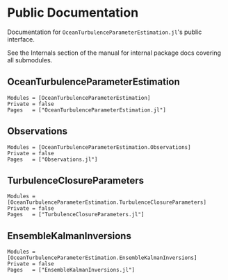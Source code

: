 # Public Documentation

Documentation for `OceanTurbulenceParameterEstimation.jl`'s public interface.

See the Internals section of the manual for internal package docs covering all submodules.

## OceanTurbulenceParameterEstimation

```@autodocs
Modules = [OceanTurbulenceParameterEstimation]
Private = false
Pages   = ["OceanTurbulenceParameterEstimation.jl"]
```

## Observations

```@autodocs
Modules = [OceanTurbulenceParameterEstimation.Observations]
Private = false
Pages   = ["Observations.jl"]
```

## TurbulenceClosureParameters

```@autodocs
Modules = [OceanTurbulenceParameterEstimation.TurbulenceClosureParameters]
Private = false
Pages   = ["TurbulenceClosureParameters.jl"]
```

## EnsembleKalmanInversions

```@autodocs
Modules = [OceanTurbulenceParameterEstimation.EnsembleKalmanInversions]
Private = false
Pages   = ["EnsembleKalmanInversions.jl"]
```
